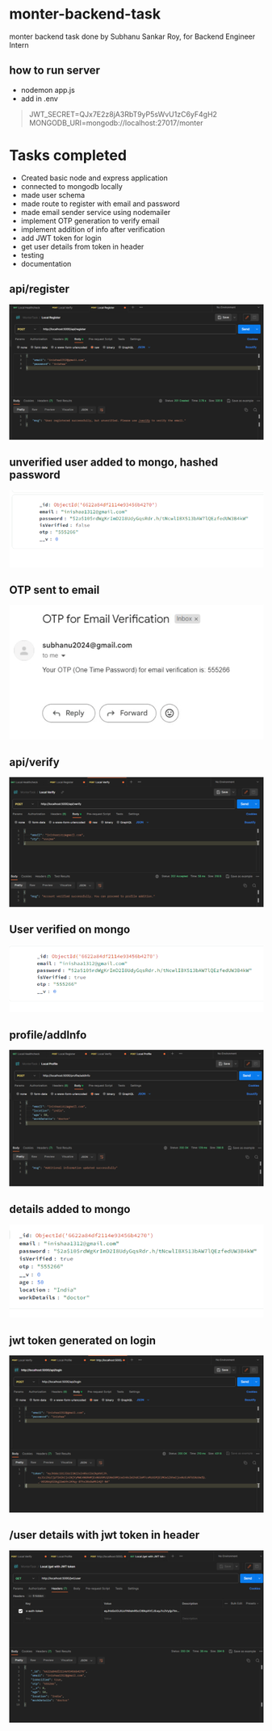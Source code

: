 # monter-backend-task
 monter backend task done by Subhanu Sankar Roy, for Backend Engineer Intern

## how to run server
- nodemon app.js
- add in .env 
> JWT_SECRET=QJx7E2z8jA3RbT9yP5sWvU1zC6yF4gH2
> MONGODB_URI=mongodb://localhost:27017/monter

# Tasks completed
- Created basic node and express application
- connected to mongodb locally
- made user schema
- made route to register with email and password
- made email sender service using nodemailer
- implement OTP generation to verify email
- implement addition of info after verification
- add JWT token for login
- get user details from token in header
- testing
- documentation


## api/register
![/register working](images/register.png)

## unverified user added to mongo, hashed password
![unverified user added to mongo](images/unverified-mongo.png)

## OTP sent to email
![otp sent to email](images/otp-email.png)

## api/verify
![user verify route](images/user-verify-route.png)

## User verified on mongo
![user verified](images/user-verified-mongo.png)

## profile/addInfo
![add info](images/add-info-route.png)

## details added to mongo
![details added to mongo](images/add-info-mongo.png)

## jwt token generated on login
![jwt token generated on login](images/login-route.png)

## /user details with jwt token in header
![/user details with jwt token in header](images/get-user-details.png)